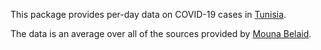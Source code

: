 This package provides per-day data on COVID-19 cases in [Tunisia](https://en.wikipedia.org/wiki/Tunisia).

The data is an average over all of the sources provided by [Mouna Belaid](https://github.com/MounaBelaid/covid19datatunisia).
